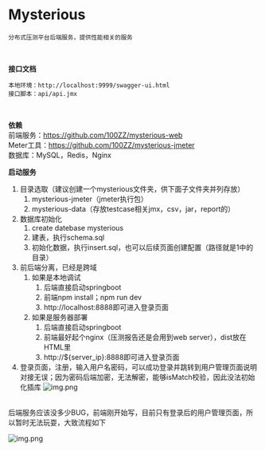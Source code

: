 # Mysterious
```
分布式压测平台后端服务，提供性能相关的服务
```
<br> 

**接口文档**
```
本地环境：http://localhost:9999/swagger-ui.html
接口脚本：api/api.jmx
```
<br>

**依赖**
<br>
前端服务：https://github.com/100ZZ/mysterious-web
<br>
Meter工具：https://github.com/100ZZ/mysterious-jmeter
<br>
数据库：MySQL，Redis，Nginx

**启动服务**
<br>
1. 目录选取（建议创建一个mysterious文件夹，供下面子文件夹并列存放）
   1. mysterious-jmeter（jmeter执行包）    
   2. mysterious-data（存放testcase相关jmx，csv，jar，report的）
2. 数据库初始化
   1. create datebase mysterious
   2. 建表，执行schema.sql
   3. 初始化数据，执行insert.sql，也可以后续页面创建配置（路径就是1中的目录）
3. 前后端分离，已经是跨域
   1. 如果是本地调试
      1. 后端直接启动springboot
      2. 前端npm install；npm run dev
      3. http://localhost:8888即可进入登录页面
   2. 如果是服务器部署
      1. 后端直接启动springboot
      2. 前端最好起个nginx（压测报告还是会用到web server），dist放在HTML里
      3. http://${server_ip}:8888即可进入登录页面
4. 登录页面，注册，输入用户名密码，可以成功登录并跳转到用户管理页面说明对接无误；因为密码后端加密，无法解密，能够isMatch校验，因此没法初始化插库
![img.png](mysterious-core/src/main/resources/img/login.png)

<br>
后端服务应该没多少BUG，前端刚开始写，目前只有登录后的用户管理页面，所以暂时无法玩耍，大致流程如下

![img.png](mysterious-core/src/main/resources/img/img.png)